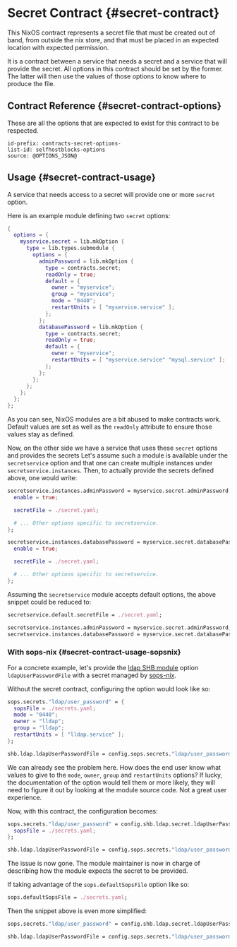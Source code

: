 # Secret Contract {#secret-contract}

This NixOS contract represents a secret file
that must be created out of band, from outside the nix store,
and that must be placed in an expected location with expected permission.

It is a contract between a service that needs a secret
and a service that will provide the secret.
All options in this contract should be set by the former.
The latter will then use the values of those options to know where to produce the file.

## Contract Reference {#secret-contract-options}

These are all the options that are expected to exist for this contract to be respected.

```{=include=} options
id-prefix: contracts-secret-options-
list-id: selfhostblocks-options
source: @OPTIONS_JSON@
```

## Usage {#secret-contract-usage}

A service that needs access to a secret will provide one or more `secret` option.

Here is an example module defining two `secret` options:

```nix
{
  options = {
    myservice.secret = lib.mkOption {
      type = lib.types.submodule {
        options = {
          adminPassword = lib.mkOption {
            type = contracts.secret;
            readOnly = true;
            default = {
              owner = "myservice";
              group = "myservice";
              mode = "0440";
              restartUnits = [ "myservice.service" ];
            };
          };
          databasePassword = lib.mkOption {
            type = contracts.secret;
            readOnly = true;
            default = {
              owner = "myservice";
              restartUnits = [ "myservice.service" "mysql.service" ];
            };
          };
        };
      };
    };
  };
};
```

As you can see, NixOS modules are a bit abused to make contracts work.
Default values are set as well as the `readOnly` attribute to ensure those values stay as defined.

Now, on the other side we have a service that uses these `secret` options and provides the secrets
Let's assume such a module is available under the `secretservice` option
and that one can create multiple instances under `secretservice.instances`.
Then, to actually provide the secrets defined above, one would write:

```nix
secretservice.instances.adminPassword = myservice.secret.adminPassword // {
  enable = true;

  secretFile = ./secret.yaml;

  # ... Other options specific to secretservice.
};

secretservice.instances.databasePassword = myservice.secret.databasePassword // {
  enable = true;

  secretFile = ./secret.yaml;

  # ... Other options specific to secretservice.
};
```

Assuming the `secretservice` module accepts default options,
the above snippet could be reduced to:

```nix
secretservice.default.secretFile = ./secret.yaml;

secretservice.instances.adminPassword = myservice.secret.adminPassword;
secretservice.instances.databasePassword = myservice.secret.databasePassword;
```

### With sops-nix {#secret-contract-usage-sopsnix}

For a concrete example, let's provide the [ldap SHB module][ldap-module] option `ldapUserPasswordFile`
with a secret managed by [sops-nix][].

[ldap-module]: TODO
[sops-nix]: TODO

Without the secret contract, configuring the option would look like so:

```nix
sops.secrets."ldap/user_password" = {
  sopsFile = ./secrets.yaml;
  mode = "0440";
  owner = "lldap";
  group = "lldap";
  restartUnits = [ "lldap.service" ];
};

shb.ldap.ldapUserPasswordFile = config.sops.secrets."ldap/user_password".path;
```

We can already see the problem here.
How does the end user know what values to give to the
`mode`, `owner`, `group` and `restartUnits` options?
If lucky, the documentation of the option would tell them
or more likely, they will need to figure it out by looking
at the module source code. Not a great user experience.

Now, with this contract, the configuration becomes:

```nix
sops.secrets."ldap/user_password" = config.shb.ldap.secret.ldapUserPasswordFile // {
  sopsFile = ./secrets.yaml;
};

shb.ldap.ldapUserPasswordFile = config.sops.secrets."ldap/user_password".path;
```

The issue is now gone.
The module maintainer is now in charge of describing
how the module expects the secret to be provided.

If taking advantage of the `sops.defaultSopsFile` option like so:

```nix
sops.defaultSopsFile = ./secrets.yaml;
```

Then the snippet above is even more simplified:

```nix
sops.secrets."ldap/user_password" = config.shb.ldap.secret.ldapUserPasswordFile;

shb.ldap.ldapUserPasswordFile = config.sops.secrets."ldap/user_password".path;
```
